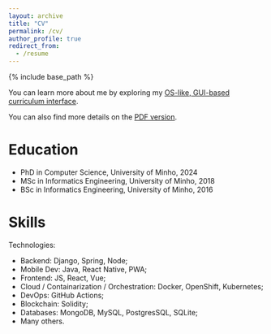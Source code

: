 ```yaml
---
layout: archive
title: "CV"
permalink: /cv/
author_profile: true
redirect_from:
  - /resume
---
```


{% include base_path %}

You can learn more about me by exploring my [OS-like, GUI-based curriculum interface](http://rrua.github.io/cv_os).

You can also find more details on the [PDF version](http://rrua.github.io/files/CV_RuiRua_24.pdf).

Education
======

* PhD in Computer Science, University of Minho, 2024
* MSc in Informatics Engineering, University of Minho, 2018
* BSc in Informatics Engineering, University of Minho, 2016


Skills
======

Technologies:
  - Backend: Django, Spring, Node;
  - Mobile Dev: Java, React Native, PWA;
  - Frontend: JS, React, Vue;
  - Cloud / Containarization / Orchestration: Docker, OpenShift, Kubernetes;
  - DevOps: GitHub Actions;
  - Blockchain: Solidity;
  - Databases: MongoDB, MySQL, PostgresSQL, SQLite;
  - Many others.

